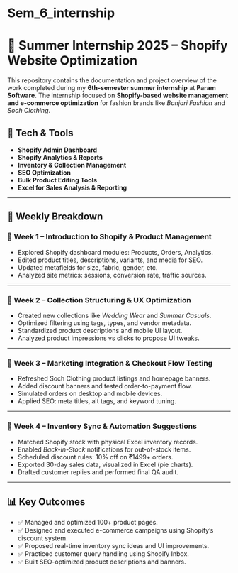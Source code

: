 # Sem_6_internship
# 💼 Summer Internship 2025 – Shopify Website Optimization

This repository contains the documentation and project overview of the work completed during my **6th-semester summer internship** at **Param Software**. The internship focused on **Shopify-based website management and e-commerce optimization** for fashion brands like *Banjari Fashion* and *Soch Clothing*.

## 🚀 Tech & Tools

-  **Shopify Admin Dashboard**
-  **Shopify Analytics & Reports**
-  **Inventory & Collection Management**
-  **SEO Optimization**
-  **Bulk Product Editing Tools**
-  **Excel for Sales Analysis & Reporting**

---

## 📅 Weekly Breakdown

### 📌 Week 1 – Introduction to Shopify & Product Management
- Explored Shopify dashboard modules: Products, Orders, Analytics.
- Edited product titles, descriptions, variants, and media for SEO.
- Updated metafields for size, fabric, gender, etc.
- Analyzed site metrics: sessions, conversion rate, traffic sources.

---

### 📌 Week 2 – Collection Structuring & UX Optimization
- Created new collections like *Wedding Wear* and *Summer Casuals*.
- Optimized filtering using tags, types, and vendor metadata.
- Standardized product descriptions and mobile UI layout.
- Analyzed product impressions vs clicks to propose UI tweaks.

---

### 📌 Week 3 – Marketing Integration & Checkout Flow Testing
- Refreshed Soch Clothing product listings and homepage banners.
- Added discount banners and tested order-to-payment flow.
- Simulated orders on desktop and mobile devices.
- Applied SEO: meta titles, alt tags, and keyword tuning.

---

### 📌 Week 4 – Inventory Sync & Automation Suggestions
- Matched Shopify stock with physical Excel inventory records.
- Enabled *Back-in-Stock* notifications for out-of-stock items.
- Scheduled discount rules: 10% off on ₹1499+ orders.
- Exported 30-day sales data, visualized in Excel (pie charts).
- Drafted customer replies and performed final QA audit.

---

## 📊 Key Outcomes

- ✅ Managed and optimized 100+ product pages.
- ✅ Designed and executed e-commerce campaigns using Shopify’s discount system.
- ✅ Proposed real-time inventory sync ideas and UI improvements.
- ✅ Practiced customer query handling using Shopify Inbox.
- ✅ Built SEO-optimized product descriptions and banners.
